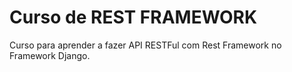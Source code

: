 # Curso de REST FRAMEWORK

Curso para aprender a fazer API RESTFul com Rest Framework no Framework Django.